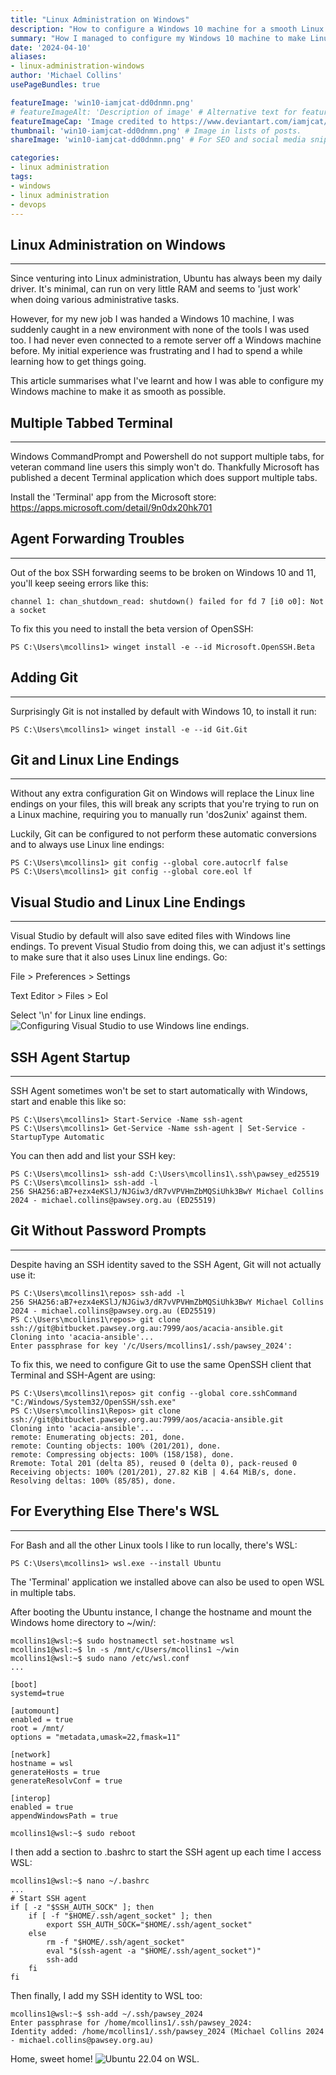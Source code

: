 ```yaml
---
title: "Linux Administration on Windows"
description: "How to configure a Windows 10 machine for a smooth Linux administration experience."
summary: "How I managed to configure my Windows 10 machine to make Linux administration tasks as smooth as possible. Learn how I configured SSH, terminal, Git and Visual Studio for a user experience that was similar to the Ubuntu machines I'm used too."
date: '2024-04-10'
aliases:
- linux-administration-windows
author: 'Michael Collins'
usePageBundles: true

featureImage: 'win10-iamjcat-dd0dnmn.png'
# featureImageAlt: 'Description of image' # Alternative text for featured image.
featureImageCap: 'Image credited to https://www.deviantart.com/iamjcat/' # Caption (optional).
thumbnail: 'win10-iamjcat-dd0dnmn.png' # Image in lists of posts.
shareImage: 'win10-iamjcat-dd0dnmn.png' # For SEO and social media snippets.

categories:
- linux administration
tags:
- windows
- linux administration
- devops
---
```



## Linux Administration on Windows

---

Since venturing into Linux administration, Ubuntu has always been my daily driver. It's minimal, can run on very little RAM and seems to 'just work' when doing various administrative tasks.

However, for my new job I was handed a Windows 10 machine, I was suddenly caught in a new environment with none of the tools I was used too. I had never even connected to a remote server off a Windows machine before. My initial experience was frustrating and I had to spend a while learning how to get things going.

This article summarises what I've learnt and how I was able to configure my Windows machine to make it as smooth as possible.


## Multiple Tabbed Terminal

---

Windows CommandPrompt and Powershell do not support multiple tabs, for veteran command line users this simply won't do. Thankfully Microsoft has published a decent Terminal application which does support multiple tabs.

Install the 'Terminal' app from the Microsoft store: https://apps.microsoft.com/detail/9n0dx20hk701


## Agent Forwarding Troubles

---

Out of the box SSH forwarding seems to be broken on Windows 10 and 11, you'll keep seeing errors like this:

`channel 1: chan_shutdown_read: shutdown() failed for fd 7 [i0 o0]: Not a socket`


To fix this you need to install the beta version of OpenSSH:
```
PS C:\Users\mcollins1> winget install -e --id Microsoft.OpenSSH.Beta
```


## Adding Git

---

Surprisingly Git is not installed by default with Windows 10, to install it run:
```
PS C:\Users\mcollins1> winget install -e --id Git.Git
```


## Git and Linux Line Endings

---

Without any extra configuration Git on Windows will replace the Linux line endings on your files, this will break any scripts that you're trying to run on a Linux machine, requiring you to manually run 'dos2unix' against them.

Luckily, Git can be configured to not perform these automatic conversions and to always use Linux line endings:
```
PS C:\Users\mcollins1> git config --global core.autocrlf false
PS C:\Users\mcollins1> git config --global core.eol lf
```


## Visual Studio and Linux Line Endings

---

Visual Studio by default will also save edited files with Windows line endings. To prevent Visual Studio from doing this, we can adjust it's settings to make sure that it also uses Linux line endings. Go:

File > Preferences > Settings

Text Editor > Files > Eol

Select '\n' for Linux line endings.
![Configuring Visual Studio to use Windows line endings.](visual-studio-line-endings.png)


## SSH Agent Startup

---

SSH Agent sometimes won't be set to start automatically with Windows, start and enable this like so:
```
PS C:\Users\mcollins1> Start-Service -Name ssh-agent
PS C:\Users\mcollins1> Get-Service -Name ssh-agent | Set-Service -StartupType Automatic
```

You can then add and list your SSH key:
```
PS C:\Users\mcollins1> ssh-add C:\Users\mcollins1\.ssh\pawsey_ed25519
PS C:\Users\mcollins1> ssh-add -l
256 SHA256:aB7+ezx4eKSlJ/NJGiw3/dR7vVPVHmZbMQSiUhk3BwY Michael Collins 2024 - michael.collins@pawsey.org.au (ED25519)
```


## Git Without Password Prompts

---

Despite having an SSH identity saved to the SSH Agent, Git will not actually use it:
```
PS C:\Users\mcollins1\repos> ssh-add -l
256 SHA256:aB7+ezx4eKSlJ/NJGiw3/dR7vVPVHmZbMQSiUhk3BwY Michael Collins 2024 - michael.collins@pawsey.org.au (ED25519)
PS C:\Users\mcollins1\repos> git clone ssh://git@bitbucket.pawsey.org.au:7999/aos/acacia-ansible.git
Cloning into 'acacia-ansible'...
Enter passphrase for key '/c/Users/mcollins1/.ssh/pawsey_2024':
```

To fix this, we need to configure Git to use the same OpenSSH client that Terminal and SSH-Agent are using:
```
PS C:\Users\mcollins1\repos> git config --global core.sshCommand "C:/Windows/System32/OpenSSH/ssh.exe"
PS C:\Users\mcollins1\Repos> git clone ssh://git@bitbucket.pawsey.org.au:7999/aos/acacia-ansible.git
Cloning into 'acacia-ansible'...
remote: Enumerating objects: 201, done.
remote: Counting objects: 100% (201/201), done.
remote: Compressing objects: 100% (158/158), done.
Rremote: Total 201 (delta 85), reused 0 (delta 0), pack-reused 0
Receiving objects: 100% (201/201), 27.82 KiB | 4.64 MiB/s, done.
Resolving deltas: 100% (85/85), done.
```


## For Everything Else There's WSL

---

For Bash and all the other Linux tools I like to run locally, there's WSL:
```
PS C:\Users\mcollins1> wsl.exe --install Ubuntu
```

The 'Terminal' application we installed above can also be used to open WSL in multiple tabs.

After booting the Ubuntu instance, I change the hostname and mount the Windows home directory to ~/win/:
```
mcollins1@wsl:~$ sudo hostnamectl set-hostname wsl
mcollins1@wsl:~$ ln -s /mnt/c/Users/mcollins1 ~/win
mcollins1@wsl:~$ sudo nano /etc/wsl.conf
...

[boot]
systemd=true

[automount]
enabled = true
root = /mnt/
options = "metadata,umask=22,fmask=11"

[network]
hostname = wsl
generateHosts = true
generateResolvConf = true

[interop]
enabled = true
appendWindowsPath = true

mcollins1@wsl:~$ sudo reboot
```

I then add a section to .bashrc to start the SSH agent up each time I access WSL:
```
mcollins1@wsl:~$ nano ~/.bashrc
...
# Start SSH agent
if [ -z "$SSH_AUTH_SOCK" ]; then
    if [ -f "$HOME/.ssh/agent_socket" ]; then
        export SSH_AUTH_SOCK="$HOME/.ssh/agent_socket"
    else
        rm -f "$HOME/.ssh/agent_socket"
        eval "$(ssh-agent -a "$HOME/.ssh/agent_socket")"
        ssh-add
    fi
fi
```

Then finally, I add my SSH identity to WSL too:
```
mcollins1@wsl:~$ ssh-add ~/.ssh/pawsey_2024
Enter passphrase for /home/mcollins1/.ssh/pawsey_2024:
Identity added: /home/mcollins1/.ssh/pawsey_2024 (Michael Collins 2024 - michael.collins@pawsey.org.au)
```

Home, sweet home!
![Ubuntu 22.04 on WSL.](win10-wsl-preview.png)
